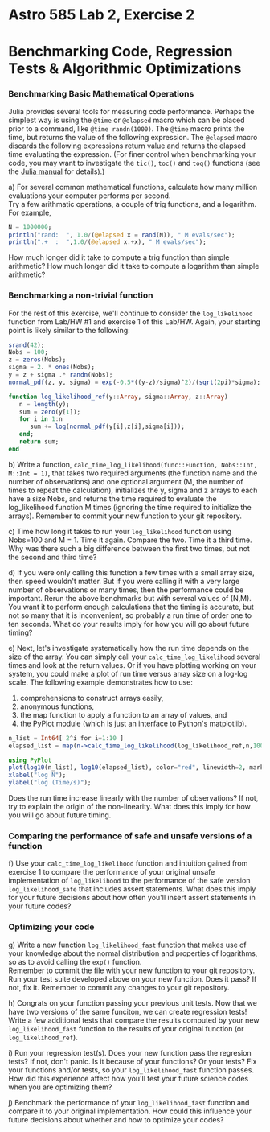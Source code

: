 # Astro 585 Lab 2, Exercise 2

# Benchmarking Code, Regression Tests & Algorithmic Optimizations  

### Benchmarking Basic Mathematical Operations

Julia provides several tools for measuring code performance. Perhaps the simplest way is using the `@time` or `@elapsed` macro which can be placed prior to a command, like `@time randn(1000)`. The `@time` macro prints the time, but returns the value of the following expression. The `@elapsed` macro discards the following expressions return value and returns the elapsed time evaluating the expression. 
(For finer control when benchmarking your code, you may want to investigate the `tic()`, `toc()` and `toq()` functions (see the [Julia manual](http://julia.readthedocs.org/en/release-0.3/stdlib/base/?highlight=%40time#Base.tic) for details).)

a) For several common mathematical functions, calculate how many million evaluations your computer performs per second.  
Try a few arithmatic operations, a couple of trig functions, and a logarithm. For example,  
```julia
N = 1000000;
println("rand:  ", 1.0/(@elapsed x = rand(N)), " M evals/sec");
println(".+  :  ",1.0/(@elapsed x.+x), " M evals/sec");
```

How much longer did it take to compute a trig function than simple arithmetic?
How much longer did it take to compute a logarithm than simple arithmetic?
 
### Benchmarking a non-trivial function

For the rest of this exercise, we'll continue to consider the `log_likelihood` function from Lab/HW #1 and exercise 1 of this Lab/HW.
Again, your starting point is  likely similar to the following: 
```julia
srand(42);
Nobs = 100;
z = zeros(Nobs);
sigma = 2. * ones(Nobs);
y = z + sigma .* randn(Nobs);
normal_pdf(z, y, sigma) = exp(-0.5*((y-z)/sigma)^2)/(sqrt(2pi)*sigma);

function log_likelihood_ref(y::Array, sigma::Array, z::Array)
   n = length(y); 
   sum = zero(y[1]); 
   for i in 1:n 
      sum += log(normal_pdf(y[i],z[i],sigma[i])); 
   end; 
   return sum; 
end
```

b) Write a function, `calc_time_log_likelihood(func::Function, Nobs::Int, M::Int = 1)`, that takes two required arguments (the function name and the number of observations) and one optional argument (M, the number of times to repeat the calculation), initializes the y, sigma and z arrays to each have a size Nobs, and returns the time required to evaluate the log_likelihood function M times (ignoring the time required to initialize the arrays).
Remember to commit your new function to your git repository. 

c) Time how long it takes to run your `log_likelihood` function using Nobs=100 and M = 1. Time it again. Compare the two.  Time it a third time.  Why was there such a big difference between the first two times, but not the second and third time?

d) If you were only calling this function a few times with a small array size, then speed wouldn't matter.  But if you were calling it with a very large number of observations or many times, then the performance could be important.   Rerun the above benchmarks but with several values of (N,M).  You want it to perform enough calculations that the timing is accurate, but not so many that it is inconvenient, so probably a run time of order one to ten seconds.  What do your results imply for how you will go about future timing?

e) Next, let's investigate systematically how the run time depends on the size of the array.  You can simply call your `calc_time_log_likelihood` several times and look at the return values.  Or if you have plotting working on your system, you could make a plot of run time versus array size on a log-log scale.
The following example demonstrates how to use: 
1) comprehensions to construct arrays easily, 
2) anonymous functions, 
3) the map function to apply a function to an array of values, and   
4) the PyPlot module (which is just an interface to Python's matplotlib). 
```julia
n_list = Int64[ 2^i for i=1:10 ]
elapsed_list = map(n->calc_time_log_likelihood(log_likelihood_ref,n,100),n_list)

using PyPlot
plot(log10(n_list), log10(elapsed_list), color="red", linewidth=2, marker="+", markersize=12);
xlabel("log N");
ylabel("log (Time/s)");
```

Does the run time increase linearly with the number of observations? If not,
try to explain the origin of the non-linearity. What does this imply for how you will go about future timing.


### Comparing the performance of safe and unsafe versions of a function

f) Use your `calc_time_log_likelihood` function and intuition gained from exercise 1 to compare the performance of your original unsafe implementation of `log_likelihood` to the performance of the safe version `log_likelihood_safe` that includes assert statements.  What does this imply for your future decisions about how often you'll insert assert statements in your future codes?

### Optimizing your code

g) Write a new function `log_likelihood_fast` function that makes use of your knowledge about the normal distribution and properties of logarithms, so as to avoid calling the `exp()` function.  
Remember to commit the file with your new function to your git repository.  
Run your test suite developed above on your new function.  Does it pass?  If not, fix it.
Remember to commit any changes to your git repository.  

h) Congrats on your function passing your previous unit tests.  Now that we have two versions of the same funciton, we can create regression tests!  Write a few additional tests that compare the results computed by your new `log_likelihood_fast` function to the results of your original function (or `log_likelihood_ref`).  

i) Run your regression test(s).  Does your new function pass the regresion tests?  If not, don't panic.  Is it because of your functions?  Or your tests?  Fix your functions and/or tests, so your `log_likelihood_fast` function passes.  
How did this experience affect how you'll test your future science codes when you are optimizing them?

j)  Benchmark the performance of your `log_likelihood_fast` function and compare it to your original implementation. 
How could this influence your future decisions about whether and how to optimize your codes?

